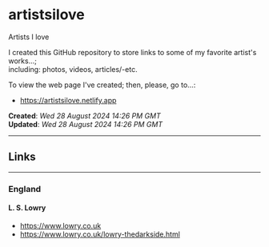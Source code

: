 # artistsilove
Artists I love

I created this GitHub repository to store links to some of my favorite artist's works...;  
including: photos, videos, articles/-etc.

To view the web page I've created; then, please, go to...: 

- https://artistsilove.netlify.app

**Created**: *Wed 28 August 2024 14:26 PM GMT*  
**Updated**: *Wed 28 August 2024 14:26 PM GMT*  

-----

## Links 

-----

### England

#### L. S. Lowry

- https://www.lowry.co.uk
- https://www.lowry.co.uk/lowry-thedarkside.html

